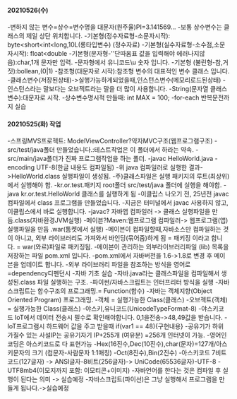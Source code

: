 #### 20210526(수) 
-변하지 않는 변수=상수=변수명을 대문자(원주율)PI=3.141569...
-보통 상수변수는 클래스의 제일 상단 위치합니다.
-기본형(정수자료형-소문자시작): byte<short<int<long,10L(롱타입변수) (정수자료)
-기본형(실수자료형-소수점,소문자시작): float<double
-기본형(문자형-''단따옴표 값을 입력해야 에러나지않음):char,1개 문자만 입력.
-문자형에서 유니코드\u 숫자 입니다.
-기본형 (불린형-참,거짓):bollean,(0|1)
-참조형(대문자로 시작):참조형 변수의 대표적인 변수 클래스 입니다. -클래스변수(저장된상태)->실행가능하게되었을때,인스턴스변수(메모리로드된상태)
-인스턴스라는 말보다는 오브젝트라는 말을 더 많이 사용합니다.
-String(문자열 클래스변수):대문자로 시작.
-상수변수명시적 만들때: int MAX = 100;
-for-each 반복문전까지 실습

#### 20210525(화) 작업
-스프링MVS프로젝트: ModelViewController?약자MVC구조(웹프로그램구조)
-src/test/java폴더 만들었습니다.:테스트작업은 이 폴더에서 하라는 약속.
-src/main/java폴더가 진짜 프로그램작업을 하는 폴더.
-javac HelloWorld.java  -encoding UTF-8(한글 내용도 컴파일됨)
-위 java 컴파일러로 실행한 결과->HelloWorld.class 실행파일이 생성됨.
-주)클래스파일은 실행 패키지의 루트(최상위)에서 실행해야 함.
-kr.or.test.패키지 root폴더 src/test/java 폴더에 실행을 해야함.
-java kr.or.test.HelloWorld 클래스를 실행하게 됨
-이클립스 나오기 전, 25년전 javac 컴파일에서 class 프로그램을 만들었습니다.
-지금은 터미널에서 javac 사용하지 않고, 이클립스에서 바로 실행합니다.
-javac? 자바앱 컴파일러 -> 클래스 실행파일을 만듬.class(자바환경JVM실행)
-메이븐?Maven:웹프로그램 컴파일러-> 웹프로그램(앱) 실행파일을 만듬 .war(톰켓에서 실행)
-메이븐이 컴파일할때,자바소스만 컴파일하는 것이 아니고, 외부 라이브러리도 가져와서 바인딩(묶어줌)하게 됨 = 패키징 이라고 합니다. = war(와르)파일로 패키징됨.
-메이븐이 관리하는 외부라이브러리파일 (lib) 목록을 저장하는 파일 pom.xml 입니다.
-pom.xml에서 자바버전을 1.6->1.8로 변경 후 메이븐을 업데이트 합니다.
-외부 라이브러리 파일을 참조하는 방식을 영어로 =dependency디펜던시
-자바 기초 실습
-자바.java라는  클래스파일을 컴파일해서 생성된.class 파일 실행하는 구조.
-파이썬/자바스크립트는 인터프리터 방식을 실행
-자바스크립트는 함수구조의 프로그래밍.= Function(함수)
-자바는 객체지향(Object Oriented Program) 프로그래밍.
-객체 = 실행가능한 Class(클래스)
-오브젝트(객체) =  실행가능한 Class(클래스)
-야스키,유니코드(UnicodeTypeFormat-8)
-야스키코드 IoT에서 데이터 전송시 필수로 확인해야합니다. 0,1을전송->48,49값을 받습니다.
-IoT프로그램시 하드웨어 값을 주고 받을때 if(var1 == 48){구현내용}
-공유기가 하위 가질수 있는 사설IP는 공유기자기 IP+255개 (여유분) =256개 인터넷이 가능.
-영어인코딩은 아스키코드로 다 표현가능
-Hex(16진수,Dec(10진수),char(문자)=127개/아스키문자의 크기 (컴문자-사람문자 1:1매칭)
-Oct(8진수),Bin(2진수)
-아스키코드 7비트코드(127글자) -> ANSI글자-8비트(256글자)-> UniCode(65536글자)-UTF-8
-UTF8mb4(이모지까지 포함: 이모티콘+이미지)
-자바언어를 한다는 것은 컴파일 후 실행이 된다는 의미 -> 실습예정
-자바스크립트(파이선)은 그냥 실행해서 프로그램을 만들게 됩나다.->실습예정
